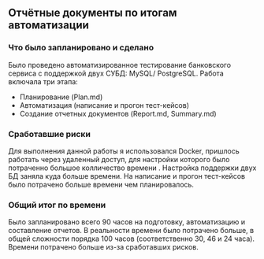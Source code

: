 ## Отчётные документы по итогам автоматизации

### Что было запланировано и  сделано

Было проведено автоматизированное тестирование банковского сервиса с поддержкой двух СУБД: MySQL/
PostgreSQL. Работа включала три этапа:
* Планирование (Plan.md)
* Автоматизация (написание и прогон тест-кейсов)
* Создание отчетных документов (Report.md, Summary.md)

### Сработавшие риски

Для выполнения данной работы я использовался  Docker, пришлось работать через удаленный доступ, для настройки которого было потраченно большое колличество времени . Настройка поддержки двух БД заняла куда больше  времени. На написание и прогон тест-кейсов было потрачено больше времени чем планировалось.

### Общий итог по времени 

Было запланировано всего 90 часов на подготовку, автоматизацию и составление отчетов. В реальности времени было потрачено больше, в общей сложности порядка 100 часов (соответственно 30, 46 и 24 часа). Времени потрачено больше из-за сработавших рисков.


